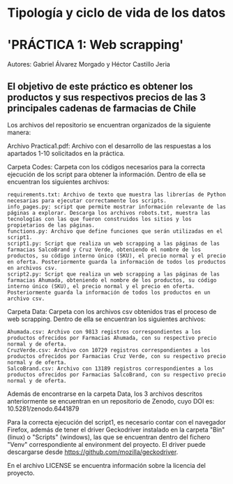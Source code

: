 # Tipología y ciclo de vida de los datos

# 'PRÁCTICA 1: Web scrapping'
Autores: Gabriel Álvarez Morgado y Héctor Castillo Jeria

## El objetivo de este práctico es obtener los productos y sus respectivos precios de las 3 principales cadenas de farmacias de Chile


Los archivos del repositorio se encuentran organizados de la siguiente manera:

Archivo Practica1.pdf: Archivo con el desarrollo de las respuestas a los apartados 1-10 solicitados en la práctica.

Carpeta Codes: Carpeta con los códigos necesarios para la correcta ejecución de los script para obtener la información. Dentro de ella se encuentran los siguientes archivos:

	requirements.txt: Archivo de texto que muestra las librerías de Python necesarias para ejecutar correctamente los scripts.
	info_pages.py: script que permite mostrar información relevante de las páginas a explorar. Descarga los archivos robots.txt, muestra las tecnologías con las que fueron construidos los sitios y los propietarios de las páginas.
	functions.py: Archivo que define funciones que serán utilizadas en el script1.
	script1.py: Script que realiza un web scrapping a las páginas de las farmacias SalcoBrand y Cruz Verde, obteniendo el nombre de los productos, su código interno único (SKU), el precio normal y el precio en oferta. Posteriormente guarda la información de todos los productos en archivos csv.
	script2.py: Script que realiza un web scrapping a las páginas de las farmacias Ahumada, obteniendo el nombre de los productos, su código interno único (SKU), el precio normal y el precio en oferta. Posteriormente guarda la información de todos los productos en un archivo csv.

	
Carpeta Data: Carpeta con los archivos csv obtenidos tras el proceso de web scrapping. Dentro de ella se encuentran los siguientes archivos:

	Ahumada.csv: Archivo con 9813 registros correspondientes a los productos ofrecidos por Farmacias Ahumada, con su respectivo precio normal y de oferta.
	CruzVerde.csv: Archivo con 10729 registros correspondientes a los productos ofrecidos por Farmacias Cruz Verde, con su respectivo precio normal y de oferta.
	SalcoBrand.csv: Archivo con 13189 registros correspondientes a los productos ofrecidos por Farmacias SalcoBrand, con su respectivo precio normal y de oferta.


Además de encontrarse en la carpeta Data, los 3 archivos descritos anteriormente se encuentran en un repositorio de Zenodo, cuyo DOI es: 10.5281/zenodo.6441879


Para la correcta ejecución del script1, es necesario contar con el navegador Firefox, además de tener el driver Geckodriver instalado en la carpeta "Bin" (linux) o "Scripts" (windows), las que se encuentran dentro del fichero "Venv" correspondiente al environment del proyecto. El driver puede descargarse desde https://github.com/mozilla/geckodriver.

En el archivo LICENSE se encuentra información sobre la licencia del proyecto.
